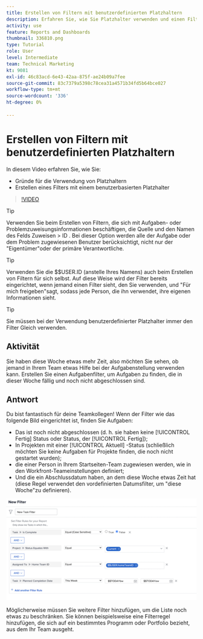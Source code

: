 ```yaml
---
title: Erstellen von Filtern mit benutzerdefinierten Platzhaltern
description: Erfahren Sie, wie Sie Platzhalter verwenden und einen Filter mit einem benutzerbasierten Platzhalter erstellen können in [!DNL  Workfront].
activity: use
feature: Reports and Dashboards
thumbnail: 336810.png
type: Tutorial
role: User
level: Intermediate
team: Technical Marketing
kt: 9081
exl-id: 46c83acd-6e43-42aa-875f-ae24b09a7fee
source-git-commit: 83c7379a5398c78cea31a4571b34fd5b64bce027
workflow-type: tm+mt
source-wordcount: '336'
ht-degree: 0%

---
```


# Erstellen von Filtern mit benutzerdefinierten Platzhaltern

In diesem Video erfahren Sie, wie Sie:

* Gründe für die Verwendung von Platzhaltern
* Erstellen eines Filters mit einem benutzerbasierten Platzhalter

>[!VIDEO](https://video.tv.adobe.com/v/336810/?quality=12)

>[!TIP]
>
>Verwenden Sie beim Erstellen von Filtern, die sich mit Aufgaben- oder Problemzuweisungsinformationen beschäftigen, die Quelle und den Namen des Felds Zuweisen > ID .  Bei dieser Option werden alle der Aufgabe oder dem Problem zugewiesenen Benutzer berücksichtigt, nicht nur der &quot;Eigentümer&quot;oder der primäre Verantwortliche.

>[!TIP]
>
>Verwenden Sie die $$USER.ID (anstelle Ihres Namens) auch beim Erstellen von Filtern für sich selbst. Auf diese Weise wird der Filter bereits eingerichtet, wenn jemand einen Filter sieht, den Sie verwenden, und &quot;Für mich freigeben&quot;sagt, sodass jede Person, die ihn verwendet, ihre eigenen Informationen sieht.

>[!TIP]
>
>Sie müssen bei der Verwendung benutzerdefinierter Platzhalter immer den Filter Gleich verwenden.

## Aktivität

Sie haben diese Woche etwas mehr Zeit, also möchten Sie sehen, ob jemand in Ihrem Team etwas Hilfe bei der Aufgabenstellung verwenden kann. Erstellen Sie einen Aufgabenfilter, um Aufgaben zu finden, die in dieser Woche fällig und noch nicht abgeschlossen sind.

## Antwort

Du bist fantastisch für deine Teamkollegen! Wenn der Filter wie das folgende Bild eingerichtet ist, finden Sie Aufgaben:

* Das ist noch nicht abgeschlossen (d. h. sie haben keine [!UICONTROL Fertig] Status oder Status, der [!UICONTROL Fertig]);
* In Projekten mit einer [!UICONTROL Aktuell] -Status (schließlich möchten Sie keine Aufgaben für Projekte finden, die noch nicht gestartet wurden);
* die einer Person in Ihrem Startseiten-Team zugewiesen werden, wie in den Workfront-Teameinstellungen definiert;
* Und die ein Abschlussdatum haben, an dem diese Woche etwas Zeit hat (diese Regel verwendet den vordefinierten Datumsfilter, um &quot;diese Woche&quot;zu definieren).

![Ein Bild des Bildschirms zum Erstellen eines Aufgabenfilters mit einem benutzerbasierten Platzhalter](assets/user-wildcard-exercise-answer.png)

Möglicherweise müssen Sie weitere Filter hinzufügen, um die Liste noch etwas zu beschränken. Sie können beispielsweise eine Filterregel hinzufügen, die sich auf ein bestimmtes Programm oder Portfolio bezieht, aus dem Ihr Team ausgeht.
